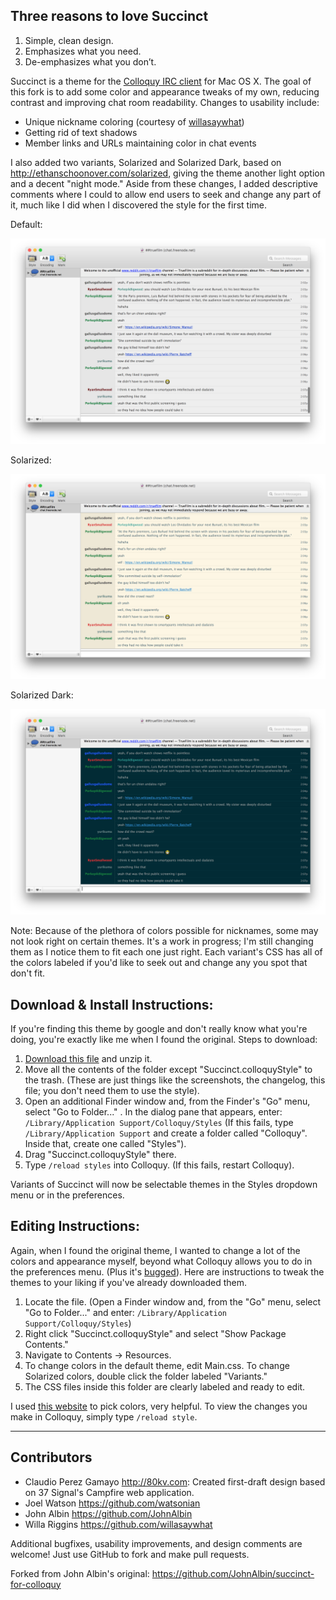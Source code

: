 Three reasons to love Succinct
------------------------------

1. Simple, clean design.
2. Emphasizes what you need.
3. De-emphasizes what you don’t.

Succinct is a theme for the [Colloquy IRC client](http://colloquy.info/) for Mac OS X. The goal of this fork is to add some color and appearance tweaks of my own, reducing contrast and improving chat room readability. Changes to usability include:
* Unique nickname coloring (courtesy of [willasaywhat](https://github.com/willasaywhat))
* Getting rid of text shadows
* Member links and URLs maintaining color in chat events

I also added two variants, Solarized and Solarized Dark, based on http://ethanschoonover.com/solarized, giving the theme another light option and a decent "night mode." Aside from these changes, I added descriptive comments where I could to allow end users to seek and change any part of it, much like I did when I discovered the style for the first time.

Default:

<img src="https://raw.githubusercontent.com/TempSpas/succinct-for-colloquy/master/Default.png" alt="Screenshot" />

Solarized:

<img src="https://raw.githubusercontent.com/TempSpas/succinct-for-colloquy/master/Solarized.png" alt="Screenshot" />

Solarized Dark:

<img src="https://raw.githubusercontent.com/TempSpas/succinct-for-colloquy/master/Dark.png" alt="Screenshot" />

Note: Because of the plethora of colors possible for nicknames, some may not look right
on certain themes. It's a work in progress; I'm still changing them as I notice them
to fit each one just right. Each variant's CSS has all of the colors labeled if you'd like
to seek out and change any you spot that don't fit.

Download & Install Instructions:
--------------------------------

If you're finding this theme by google and don't really know what you're doing, you're
exactly like me when I found the original. Steps to download:

1. [Download this file](https://github.com/TempSpas/succinct-for-colloquy/archive/master.zip) and unzip it.
2. Move all the contents of the folder except "Succinct.colloquyStyle" to the trash. (These are just things like the screenshots, the changelog, this file; you don't need them to use the style).
3. Open an additional Finder window and, from the Finder's "Go" menu, select
   "Go to Folder..." . In the dialog pane that appears, enter:
     ```/Library/Application Support/Colloquy/Styles``` (If this fails, type ```/Library/Application Support``` and
     create a folder called "Colloquy". Inside that, create one called "Styles").
4. Drag "Succinct.colloquyStyle" there.
5. Type ```/reload styles``` into Colloquy. (If this fails, restart Colloquy).

Variants of Succinct will now be selectable themes in the Styles dropdown menu or in the preferences.

Editing Instructions:
---------------------

Again, when I found the original theme, I wanted to change a lot of the colors and appearance myself,
beyond what Colloquy allows you to do in the preferences menu. (Plus it's 
[bugged](http://colloquy.info/project/ticket/4307)). Here are instructions to tweak
the themes to your liking if you've already downloaded them.

1. Locate the file. (Open a Finder window and, from the "Go" menu, select "Go to Folder..."
and enter: ```/Library/Application Support/Colloquy/Styles```)
2. Right click "Succinct.colloquyStyle" and select "Show Package Contents."
3. Navigate to Contents -> Resources.
4. To change colors in the default theme, edit Main.css. To change Solarized colors, double click
the folder labeled "Variants."
5. The CSS files inside this folder are clearly labeled and ready to edit.

I used [this website](http://www.w3schools.com/tags/ref_colorpicker.asp) to pick colors, very helpful. To view the changes you make in Colloquy, simply type ```/reload style```.

----------------

Contributors
------------

* Claudio Perez Gamayo <http://80kv.com>: Created first-draft design based on 37
  Signal's Campfire web application.
* Joel Watson <https://github.com/watsonian>
* John Albin <https://github.com/JohnAlbin>
* Willa Riggins <https://github.com/willasaywhat>

Additional bugfixes, usability improvements, and design comments are welcome!
Just use GitHub to fork and make pull requests.

Forked from John Albin's original: <https://github.com/JohnAlbin/succinct-for-colloquy>